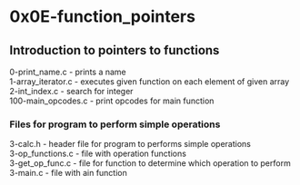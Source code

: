 # 0x0E-function_pointers

## Introduction to pointers to functions

0-print_name.c - prints a name  
1-array_iterator.c - executes given function on each element of given array  
2-int_index.c - search for integer  
100-main_opcodes.c - print opcodes for main function

### Files for program to perform simple operations
3-calc.h - header file for program to performs simple operations  
3-op_functions.c - file with operation functions  
3-get_op_func.c - file for function to determine which operation to perform  
3-main.c - file with ain function 
